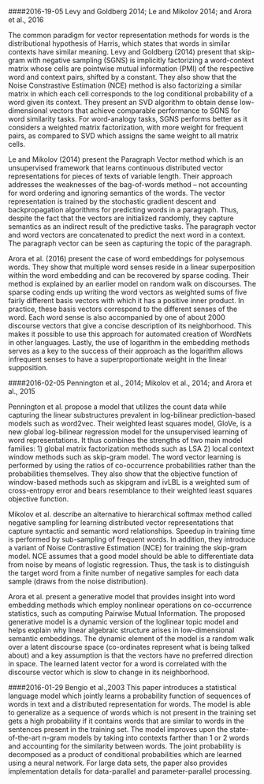 ####2016-19-05 Levy and Goldberg 2014; Le and Mikolov 2014; and Arora et al., 2016

The common paradigm for vector representation methods for words is the distributional hypothesis of Harris, which states that words in similar contexts have similar meaning. Levy and Goldberg (2014) present that skip-gram with negative sampling (SGNS) is implicitly factorizing a word-context matrix whose cells are pointwise mutual information (PMI) of the respective word and context pairs, shifted by a constant. They also show that the Noise Constrastive Estimation (NCE) method is also factorizing a similar matrix in which each cell corresponds to the log conditional probability of a word given its context. They present an SVD algorithm to obtain dense low-dimensional vectors that achieve comparable performance to SGNS for word similarity tasks. For word-analogy tasks, SGNS performs better as it considers a weighted matrix factorization, with more weight for frequent pairs, as compared to SVD which assigns the same weight to all matrix cells. 


Le and Mikolov (2014) present the Paragraph Vector method which is an unsupervised framework that learns continuous distributed vector representations for pieces of texts of variable length. Their approach addresses the weaknesses of the bag-of-words method – not accounting for word ordering and ignoring semantics of the words. The vector representation is trained by the stochastic gradient descent and backpropagation algorithms for predicting words in a paragraph. Thus, despite the fact that the vectors are initialized randomly, they capture semantics as an indirect result of the predictive tasks. The paragraph vector and word vectors are concatenated to predict the next word in a context. The paragraph vector can be seen as capturing the topic of the paragraph. 


Arora et al. (2016) present the case of word embeddings for polysemous words. They show that multiple word senses reside in a linear superposition within the word embedding and can be recovered by sparse coding. Their method is explained by an earlier model on random walk on discourses. The sparse coding ends up writing the word vectors as weighted sums of five fairly different basis vectors with which it has a positive inner product. In practice, these basis vectors correspond to the different senses of the word. Each word sense is also accompanied by one of about 2000 discourse vectors that give a concise description of its neighborhood. This makes it possible to use this approach for automated creation of WordNets in other languages.  Lastly, the use of logarithm in the embedding methods serves as a key to the success of their approach as the logarithm allows infrequent senses to have a superproportionate weight in the linear supposition.  


####2016-02-05 Pennington et al., 2014; Mikolov et al., 2014; and Arora et al., 2015

Pennington et al. propose a model that utilizes the count data while capturing the linear substructures prevalent in log-bilinear prediction-based models such as word2vec. Their weighted least squares model, GloVe, is a new global log-bilinear regression model for the unsupervised learning of word representations.  It thus combines the strengths of two main model families: 1) global matrix factorization methods such as LSA 2) local context window methods such as skip-gram model. The word vector learning is performed by using the ratios of co-occurrence probabilities rather than the probabilities themselves. They also show that the objective function of window-based methods such as skipgram and ivLBL is a weighted sum of cross-entropy error and bears resemblance to their weighted least squares objective function. 

Mikolov et al. describe an alternative to hierarchical softmax method called negative sampling for learning distributed vector representations that capture syntactic and semantic word relationships. Speedup in training time is performed by sub-sampling of frequent words. In addition, they introduce a variant of Noise Contrastive Estimation (NCE) for training the skip-gram model.  NCE assumes that a good model should be able to differentiate data from noise by means of logistic regression. Thus, the task is to distinguish the target word from a finite number of negative samples for each data sample (draws from the noise distribution).

Arora et al. present a generative model that provides insight into word embedding methods which employ nonlinear operations on co-occurrence statistics, such as computing Pairwise Mutual Information. The proposed generative model is a dynamic version of the loglinear topic model and helps explain why linear algebraic structure arises in low-dimensional semantic embeddings. The dynamic element of the model is a random walk over a latent discourse space (co-ordinates represent what is being talked about) and a key assumption is that the vectors have no preferred direction in space. The learned latent vector for a word is correlated with the discourse vector which is slow to change in its neighborhood. 

####2016-01-29 Bengio et al.,2003
This paper introduces a statistical language model which jointly learns a probability function of sequences of words in text and a distributed representation for words. The model is able to generalize as a sequence of words which is not present in the training set gets a high probability if it contains words that are similar to words in the sentences present in the training set. The model improves upon the state-of-the-art n-gram models by taking into contexts farther than 1 or 2 words and accounting for the similarity between words. The joint probability is decomposed as a product of conditional probabilities which are learned using a neural network. For large data sets, the paper also provides implementation details for data-parallel and parameter-parallel processing. 
